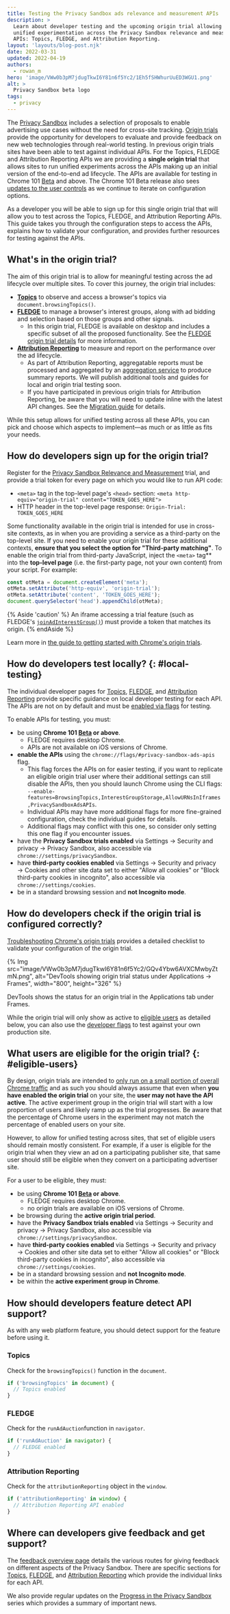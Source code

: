 ```yaml
---
title: Testing the Privacy Sandbox ads relevance and measurement APIs
description: >
  Learn about developer testing and the upcoming origin trial allowing for
  unified experimentation across the Privacy Sandbox relevance and measurement
  APIs: Topics, FLEDGE, and Attribution Reporting.
layout: 'layouts/blog-post.njk'
date: 2022-03-31
updated: 2022-04-19
authors:
  - rowan_m
hero: 'image/VWw0b3pM7jdugTkwI6Y81n6f5Yc2/1Eh5fSHWhurUuED3WGU1.png'
alt: >
  Privacy Sandbox beta logo
tags:
  - privacy
---
```


The [Privacy Sandbox](https://privacysandbox.com/open-web/) includes a selection
of proposals to enable advertising use cases without the need for cross-site
tracking. [Origin trials](/blog/origin-trials/) provide the opportunity for
developers to evaluate and provide feedback on new web technologies through
real-world testing. In previous origin trials sites have been able to test
against individual APIs. For the Topics, FLEDGE and Attribution Reporting APIs
we are providing a **single origin trial** that allows sites to run unified
experiments across the APIs making up an initial version of the end-to-end ad
lifecycle. The APIs are available for testing in Chrome 101 [Beta](https://www.google.com/chrome/beta/)
and above. The Chrome 101 Beta release also sees
[updates to the user controls](https://blog.chromium.org/2022/03/what-to-expect-from-ps-testing.html)
as we continue to iterate on configuration options.

As a developer you will be able to sign up for this single origin trial that
will allow you to test across the Topics, FLEDGE, and Attribution Reporting
APIs. This guide takes you through the configuration steps to access the APIs,
explains how to validate your configuration, and provides further resources for
testing against the APIs.


## What's in the origin trial?

The aim of this origin trial is to allow for meaningful testing across the ad
lifecycle over multiple sites. To cover this journey, the origin trial includes:

*   **[Topics](/docs/privacy-sandbox/topics/)** to observe and access a
    browser's topics via `document.browsingTopics()`.
*   **[FLEDGE](/docs/privacy-sandbox/fledge/)** to manage a browser's interest
    groups, along with ad bidding and selection based on those groups and other
    signals.
    *   In this origin trial, FLEDGE is available on desktop and includes a
        specific subset of all the proposed functionality. See the
        [FLEDGE origin trial details](https://github.com/WICG/turtledove/blob/main/Proposed_First_FLEDGE_OT_Details.md)
        for more information.
*   **[Attribution Reporting](/docs/privacy-sandbox/attribution-reporting/)** to
    measure and report on the performance over the ad lifecycle.
    *   As part of Attribution Reporting, aggregatable reports must be processed
        and aggregated by an [aggregation
        service](/docs/privacy-sandbox/attribution-reporting/summary-reports/#aggregation-service)
        to produce summary reports. We will publish additional tools and guides
        for local and origin trial testing soon.
    *   If you have participated in previous origin trials for Attribution
        Reporting, be aware that you will need to update inline with the latest
        API changes. See the [Migration guide](https://docs.google.com/document/d/1NY7SScCYcPc9v5wtf_fVAikFxGQTAFvwldhExN1P03Y/edit#)
        for details.

While this setup allows for unified testing across all these APIs, you can pick
and choose which aspects to implement—as much or as little as fits your needs.


## How do developers sign up for the origin trial?

Register for the [Privacy Sandbox Relevance and Measurement](https://developer.chrome.com/origintrials/#/view_trial/771241436187197441)
trial, and provide a trial token for every page on which you would like to run API code:

*   `<meta>` tag in the top-level page's `<head>` section:
    `<meta http-equiv="origin-trial" content="TOKEN_GOES_HERE">`
*   HTTP header in the top-level page response:
    `Origin-Trial: TOKEN_GOES_HERE`

Some functionality available in the origin trial is intended for use in
cross-site contexts, as in when you are providing a service as a third-party on
the top-level site. If you need to enable your origin trial for these additional
contexts, **ensure that you select the option for "Third-party matching"**.
To enable the origin trial from third-party JavaScript, inject the `<meta>` tag**
into the **top-level page** (i.e. the first-party page, not your own content)
from your script. For example:

```javascript
const otMeta = document.createElement('meta');
otMeta.setAttribute('http-equiv', 'origin-trial');
otMeta.setAttribute('content', 'TOKEN_GOES_HERE');
document.querySelector('head').appendChild(otMeta);
```

{% Aside 'caution' %}
An iframe accessing a trial feature (such as FLEDGE's [`joinAdInterestGroup()`](/blog/fledge-api#joinadinterestgroup))
must provide a token that matches its origin.
{% endAside %}

Learn more in [the guide to getting started with Chrome's origin trials](/blog/origin-trials/).


## How do developers test locally? {: #local-testing}

The individual developer pages for
[Topics](/docs/privacy-sandbox/topics-experiment/),
[FLEDGE](/docs/privacy-sandbox/fledge-experiment/), and [Attribution
Reporting](/docs/privacy-sandbox/attribution-reporting-experiment/) provide
specific guidance on local developer testing for each API. The APIs are not on
by default and must be [enabled via
flags](https://www.chromium.org/developers/how-tos/run-chromium-with-flags/) for
testing.

To enable APIs for testing, you must:

*   be using **Chrome 101 [Beta](https://www.google.com/chrome/beta/) or above**.
    *   FLEDGE requires desktop Chrome.
    *   APIs are not available on iOS versions of Chrome.
*   **enable the APIs** using the `chrome://flags/#privacy-sandbox-ads-apis`
    flag.
    *   This flag forces the APIs on for easier testing, if you want to
        replicate an eligible origin trial user where their additional settings
        can still disable the APIs, then you should launch Chrome using the CLI
        flags:
        `--enable-features=BrowsingTopics,InterestGroupStorage,AllowURNsInIframes,PrivacySandboxAdsAPIs`.
    *   Individual APIs may have more additional flags for more fine-grained
        configuration, check the individual guides for details.
    *   Additional flags may conflict with this one, so consider only setting
        this one flag if you encounter issues.
*   have the **Privacy Sandbox trials enabled** via Settings → Security and
    privacy → Privacy Sandbox, also accessible via
    `chrome://settings/privacySandbox`.
*   have **third-party cookies enabled** via Settings → Security and privacy →
    Cookies and other site data set to either "Allow all cookies" or "Block
    third-party cookies in incognito", also accessible via
    `chrome://settings/cookies`.
*   be in a standard browsing session and **not Incognito mode**.


## How do developers check if the origin trial is configured correctly?

[Troubleshooting Chrome's origin trials](/blog/origin-trial-troubleshooting/)
provides a detailed checklist to validate your configuration of the origin
trial.

{% Img src="image/VWw0b3pM7jdugTkwI6Y81n6f5Yc2/GQv4Ybw6AVXCMwbyZtmN.png",
alt="DevTools showing origin trial status under Applications → Frames",
width="800", height="326" %}

DevTools shows the status for an origin trial in the Applications tab under
Frames.

While the origin trial will only show as active to [eligible
users](#eligible-users) as detailed below, you can also use the [developer
flags](#local-testing) to test against your own production site.


## What users are eligible for the origin trial? {: #eligible-users}

By design, origin trials are intended to [only run on a small portion of overall
Chrome traffic](/blog/origin-trial-troubleshooting/#usage-restrictions) and as
such you should always assume that even when **you have enabled the origin
trial** on your site, the **user may not have the API active**. The active
experiment group in the origin trial will start with a low proportion of users
and likely ramp up as the trial progresses. Be aware that the percentage of
Chrome users in the experiment may not match the percentage of enabled users on
your site.

However, to allow for unified testing across sites, that set of eligible users
should remain mostly consistent. For example, if a user is eligible for the
origin trial when they view an ad on a participating publisher site, that same
user should still be eligible when they convert on a participating advertiser
site.

For a user to be eligible, they must:

*   be using **Chrome 101 [Beta](https://www.google.com/chrome/beta/) or
    above**.
    *   FLEDGE requires desktop Chrome.
    *   no origin trials are available on iOS versions of Chrome.
*   be browsing during the **active origin trial period**.
*   have the **Privacy Sandbox trials enabled** via Settings → Security and
    privacy → Privacy Sandbox, also accessible via
    `chrome://settings/privacySandbox`.
*   have **third-party cookies enabled** via Settings → Security and privacy →
    Cookies and other site data set to either "Allow all cookies" or "Block
    third-party cookies in incognito", also accessible via
    `chrome://settings/cookies`.
*   be in a standard browsing session and **not Incognito mode**.
*   be within the **active experiment group in Chrome**.


## How should developers feature detect API support?

As with any web platform feature, you should detect support for the feature
before using it.


### Topics

Check for the `browsingTopics()` function in the `document`.

```javascript
if ('browsingTopics' in document) {
  // Topics enabled
}
```


### FLEDGE

Check for the `runAdAuction`function  in `navigator`. 

```javascript
if ('runAdAuction' in navigator) {
  // FLEDGE enabled
}
```


### Attribution Reporting

Check for the `attributionReporting` object in the `window`.

```javascript
if ('attributionReporting' in window) {
  // Attribution Reporting API enabled
}
```


## Where can developers give feedback and get support?

The [feedback overview page](/docs/privacy-sandbox/feedback/) details the
various routes for giving feedback on different aspects of the Privacy Sandbox.
There are specific sections for
[Topics](/docs/privacy-sandbox/feedback/#topics-api),
[FLEDGE](/docs/privacy-sandbox/feedback/#fledge-api), and [Attribution
Reporting](/docs/privacy-sandbox/feedback/#measure-digital-ads) which provide
the individual links for each API.

We also provide regular updates on the [Progress in the Privacy
Sandbox](/tags/progress-in-the-privacy-sandbox/) series which provides a summary
of important news.
